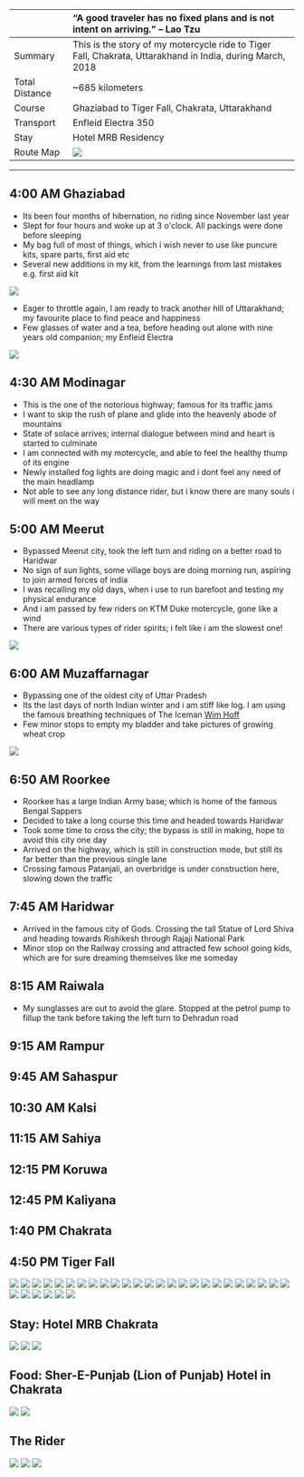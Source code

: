 | | “A good traveler has no fixed plans and is not intent on arriving.” – Lao Tzu |
| :--- | :--- |
| Summary | This is the story of my motercycle ride to Tiger Fall, Chakrata, Uttarakhand in India, during March, 2018 |
| Total Distance | ~685 kilometers |
| Course | Ghaziabad to Tiger Fall, Chakrata, Uttarakhand |
| Transport | Enfleid Electra 350 |
| Stay | Hotel MRB Residency |
| Route Map |![](https://github.com/inbravo/travel/blob/master/march-2018/images/c/route-map.jpg)|

---

##  4:00 AM Ghaziabad
*	Its been four months of hibernation, no riding since November last year
*	Slept for four hours and woke up at 3 o'clock. All packings were done before sleeping
*	My bag full of most of things, which i wish never to use like puncure kits, spare parts, first aid etc
*	Several new additions in my kit, from the learnings from last mistakes e.g. first aid kit

![](https://github.com/inbravo/travel/blob/master/march-2018/images/c/prep.jpg)

*	Eager to throttle again, I am ready to track another hill of Uttarakhand; my favourite place to find peace and happiness
*	Few glasses of water and a tea, before heading out alone with nine years old companion; my Enfleid Electra

![](https://github.com/inbravo/travel/blob/master/march-2018/images/c/start.jpg)

##  4:30 AM Modinagar
*	This is the one of the notorious highway; famous for its traffic jams
*	I want to skip the rush of plane and glide into the heavenly abode of mountains
*	State of solace arrives; internal dialogue between mind and heart is started to culminate
*	I am connected with my motercycle, and able to feel the healthy thump of its engine
*	Newly installed fog lights are doing magic and i dont feel any need of the main headlamp
*	Not able to see any long distance rider, but i know there are many souls i will meet on the way

##  5:00 AM Meerut
*	Bypassed Meerut city, took the left turn and riding on a better road to Haridwar
*	No sign of sun lights, some village boys are doing morning run, aspiring to join armed forces of india
*	I was recalling my old days, when i use to run barefoot and testing my physical endurance
*	And i am passed by few riders on KTM Duke motercycle, gone like a wind
*	There are various types of rider spirits; i felt like i am the slowest one!

![](https://github.com/inbravo/travel/blob/master/march-2018/images/c/mzfrngr.jpg)

##  6:00 AM Muzaffarnagar
*	Bypassing one of the oldest city of Uttar Pradesh
*	Its the last days of north Indian winter and i am stiff like log. I am using the famous breathing techniques of The Iceman [Wim Hoff](https://en.wikipedia.org/wiki/Wim_Hof) 
*	Few minor stops to empty my bladder and take pictures of growing wheat crop

![](https://github.com/inbravo/travel/blob/master/march-2018/images/c/IMG_20180310_073031.jpg)

##  6:50 AM Roorkee
*	Roorkee has a large Indian Army base; which is home of the famous Bengal Sappers
*	Decided to take a long course this time and headed towards Haridwar
*	Took some time to cross the city; the bypass is still in making, hope to avoid this city one day
*	Arrived on the highway, which is still in construction mode, but still its far better than the previous single lane
*	Crossing famous Patanjali, an overbridge is under construction here, slowing down the traffic 

##  7:45 AM Haridwar
*	Arrived in the famous city of Gods. Crossing the tall Statue of Lord Shiva and heading towards Rishikesh through Rajaji National Park
*	Minor stop on the Railway crossing and attracted few school going kids, which are for sure dreaming themselves like me someday

##  8:15 AM Raiwala
*	My sunglasses are out to avoid the glare. Stopped at the petrol pump to fillup the tank before taking the left turn to Dehradun road

##  9:15 AM Rampur
##  9:45 AM Sahaspur
##  10:30 AM Kalsi
##  11:15 AM Sahiya
##  12:15 PM Koruwa
##  12:45 PM Kaliyana
##  1:40 PM Chakrata
##  4:50 PM Tiger Fall

![](https://github.com/inbravo/travel/blob/master/march-2018/images/c/IMG_20180310_113130.jpg)
![](https://github.com/inbravo/travel/blob/master/march-2018/images/c/IMG_20180310_115053.jpg)
![](https://github.com/inbravo/travel/blob/master/march-2018/images/c/IMG_20180310_122136.jpg)
![](https://github.com/inbravo/travel/blob/master/march-2018/images/c/IMG_20180310_122158.jpg)
![](https://github.com/inbravo/travel/blob/master/march-2018/images/c/IMG_20180310_122217.jpg)
![](https://github.com/inbravo/travel/blob/master/march-2018/images/c/IMG_20180310_123251.jpg)
![](https://github.com/inbravo/travel/blob/master/march-2018/images/c/IMG_20180310_123514.jpg)
![](https://github.com/inbravo/travel/blob/master/march-2018/images/c/IMG_20180310_123730.jpg)
![](https://github.com/inbravo/travel/blob/master/march-2018/images/c/IMG_20180310_123736.jpg)
![](https://github.com/inbravo/travel/blob/master/march-2018/images/c/IMG_20180310_123739.jpg)
![](https://github.com/inbravo/travel/blob/master/march-2018/images/c/IMG_20180310_124842.jpg)
![](https://github.com/inbravo/travel/blob/master/march-2018/images/c/IMG_20180310_124846.jpg)
![](https://github.com/inbravo/travel/blob/master/march-2018/images/c/IMG_20180310_124929.jpg)
![](https://github.com/inbravo/travel/blob/master/march-2018/images/c/IMG_20180310_132212.jpg)
![](https://github.com/inbravo/travel/blob/master/march-2018/images/c/IMG_20180310_132256.jpg)
![](https://github.com/inbravo/travel/blob/master/march-2018/images/c/IMG_20180310_153241.jpg)
![](https://github.com/inbravo/travel/blob/master/march-2018/images/c/IMG_20180310_154103.jpg)
![](https://github.com/inbravo/travel/blob/master/march-2018/images/c/IMG_20180310_163851.jpg)
![](https://github.com/inbravo/travel/blob/master/march-2018/images/c/IMG_20180310_165423.jpg)
![](https://github.com/inbravo/travel/blob/master/march-2018/images/c/IMG_20180311_112235.jpg)
![](https://github.com/inbravo/travel/blob/master/march-2018/images/c/IMG_20180311_112257.jpg)
![](https://github.com/inbravo/travel/blob/master/march-2018/images/c/IMG_20180311_114952.jpg)
![](https://github.com/inbravo/travel/blob/master/march-2018/images/c/IMG_20180311_121800.jpg)
![](https://github.com/inbravo/travel/blob/master/march-2018/images/c/IMG_20180311_122002.jpg)
![](https://github.com/inbravo/travel/blob/master/march-2018/images/c/IMG_20180311_122032.jpg)
![](https://github.com/inbravo/travel/blob/master/march-2018/images/c/IMG_20180311_124804.jpg)
![](https://github.com/inbravo/travel/blob/master/march-2018/images/c/IMG_20180311_130836.jpg)
![](https://github.com/inbravo/travel/blob/master/march-2018/images/c/IMG_20180310_152939.jpg)
![](https://github.com/inbravo/travel/blob/master/march-2018/images/c/IMG_20180311_135718.jpg)
![](https://github.com/inbravo/travel/blob/master/march-2018/images/c/IMG_20180311_141537.jpg)
![](https://github.com/inbravo/travel/blob/master/march-2018/images/c/IMG_20180311_172000.jpg)

##	Stay: Hotel MRB Chakrata
![](https://github.com/inbravo/travel/blob/master/march-2018/images/c/IMG_20180311_104931.jpg)
![](https://github.com/inbravo/travel/blob/master/march-2018/images/c/IMG_20180310_185343.jpg)
![](https://github.com/inbravo/travel/blob/master/march-2018/images/c/morning.jpg)

##	Food: Sher-E-Punjab (Lion of Punjab) Hotel in Chakrata
![](https://github.com/inbravo/travel/blob/master/march-2018/images/c/IMG_20180310_140549.jpg)
![](https://github.com/inbravo/travel/blob/master/march-2018/images/c/IMG_20180310_135149.jpg)

##	The Rider 
![](https://github.com/inbravo/travel/blob/master/march-2018/images/c/face.jpg)
![](https://github.com/inbravo/travel/blob/master/march-2018/images/c/glance.jpg)
![](https://github.com/inbravo/travel/blob/master/march-2018/images/c/IMG_20180310_122539.jpg)
